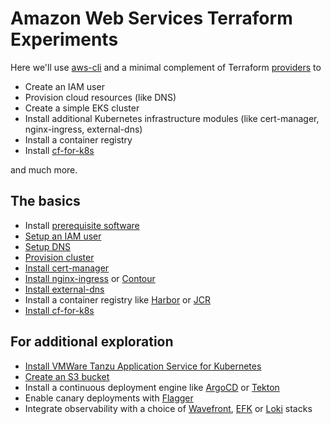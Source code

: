 # Amazon Web Services Terraform Experiments

Here we'll use [aws-cli](https://docs.aws.amazon.com/cli/latest/userguide/install-cliv2.html) and a minimal complement of Terraform [providers](https://www.terraform.io/docs/providers/index.html) to

* Create an IAM user
* Provision cloud resources (like DNS)
* Create a simple EKS cluster
* Install additional Kubernetes infrastructure modules (like cert-manager, nginx-ingress, external-dns)
* Install a container registry
* Install [cf-for-k8s](https://github.com/cloudfoundry/cf-for-k8s)

and much more.

## The basics

* Install [prerequisite software](../../bom)
* [Setup an IAM user](iam)
* [Setup DNS](dns)
* [Provision cluster](cluster)
* [Install cert-manager](certmanager)
* [Install nginx-ingress](../k8s/nginx-ingress) or [Contour](../k8s/contour)
* [Install external-dns](external-dns)
* Install a container registry like [Harbor](../k8s/harbor) or [JCR](../k8s/jcr)
* [Install cf-for-k8s](../k8s/cf4k8s)

## For additional exploration

* [Install VMWare Tanzu Application Service for Kubernetes](../k8s/tas4k8s)
* [Create an S3 bucket](blobstore)
* Install a continuous deployment engine like [ArgoCD](../k8s/argo-cd) or [Tekton](../k8s/tekton)
* Enable canary deployments with [Flagger](../k8s/flagger)
* Integrate observability with a choice of [Wavefront](../k8s/wavefront), [EFK](../k8s/efk-stack) or [Loki](../k8s/loki-stack) stacks
